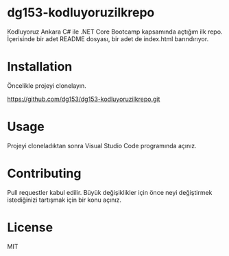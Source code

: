 # dg153-kodluyoruzilkrepo

Kodluyoruz Ankara C# ile .NET Core Bootcamp kapsamında açtığım ilk repo. İçerisinde bir adet README dosyası, bir adet de index.html barındırıyor.

# Installation

Öncelikle projeyi clonelayın.

https://github.com/dg153/dg153-kodluyoruzilkrepo.git

# Usage

Projeyi cloneladıktan sonra Visual Studio Code programında açınız.

# Contributing 

Pull requestler kabul edilir. Büyük değişiklikler için önce neyi değiştirmek istediğinizi tartışmak için bir konu açınız.

# License

MIT
